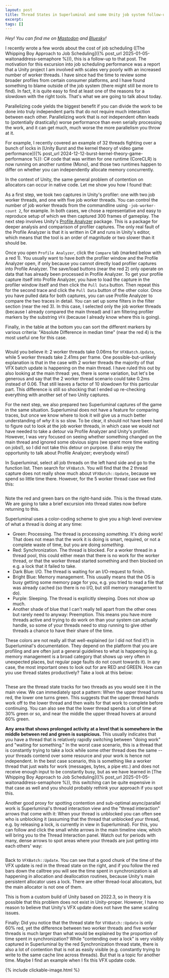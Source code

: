 ```yaml
---
layout: post
title: Thread States in Superluminal and some Unity job system follow-up
excerpt:
tags: []
---
```


_Hey! You can find me on [Mastodon](https://mastodon.gamedev.place/@sschoener) and [Bluesky](https://bsky.app/profile/sschoener.bsky.social)!_

I recently wrote a few words about the cost of job scheduling ([The Whipping Boy Approach to Job Scheduling]({% post_url 2025-01-05-waitonaddress-semaphore %})), this is a follow-up to that post. The motivation for this excursion into job scheduling performance was a report that a Unity project I am involved with scales very poorly with an increased number of worker threads. I have since had the time to review some broader profiles from certain consumer platforms, and I have found something to blame outside of the job system (there might still be more to find). In fact, it is quite easy to find at least one of the reasons for a slowdown with the right tools. That's what we are going to talk about today.

Parallelizing code yields the biggest benefit if you can divide the work to be done into truly independent parts that do not require much interaction between each other. Parallelizing work that is _not_ independent often leads to (potentially drastically) worse performance than even serially processing the work, and it can get much, much worse the more parallelism you throw at it.

For example, I recently covered an example of 32 threads fighting over a bunch of locks in [Unity Burst and the kernel theory of video game performance]({% post_url 2024-12-12-burst-kernel-theory-game-performance %}): C# code that was written for one runtime (CoreCLR) is now running on another runtime (Mono), and those two runtimes happen to differ on whether you can independently allocate memory concurrently.

In the context of Unity, the same general problem of contention on allocators can occur in native code. Let me show you how I found that:

As a first step, we took two captures in Unity's profiler: one with two job worker threads, and one with five job worker threads. You can control the number of job worker threads from the commandline using `-job-worker-count 2`, for example. In both cases, we chose a representative and easy to reproduce setup of which we then captured 300 frames of gameplay. The next step involves Unity's [Profile Analyzer](https://docs.unity3d.com/Packages/com.unity.performance.profile-analyzer@1.2/manual/index.html) package. This is a package for deeper analysis and comparison of profiler captures. The only real fault of the Profile Analyzer is that it is written in C# and runs in Unity's editor, which means that the tool is an order of magnitude or two slower than it should be.

Once you open `Profile Analyzer`, click the `Compare` tab (marked below with a red 1). You usually want to have _both_ the profiler window and the Profile Analyzer open, if only because you cannot directly load profiler captures into Profile Analyzer. The save/load buttons (near the red 2) only operate on data that has already been processed in Profile Analyzer. To get your profile capture itself into Profile Analyzer, you have to load the capture in the profiler window itself and then click the `Pull Data` button. Then repeat this for the second trace and click the `Pull Data` button of the other color. Once you have pulled data for both captures, you can use Profile Analyzer to compare the two traces in detail. You can set up some filters in the filter section (near the red 3). In this case, I selected only the job worker threads (because I already compared the main thread) and I am filtering profiler markers by the substring `VFX` (because I already know where this is going).

Finally, in the table at the bottom you can sort the different markers by various criteria: "Absolute Difference in median time" (near the red 4) is the most useful one for this case.

<p align="middle">
  <img src="/img/2025-01-21-unity-vfx-graph-multithread/profile-analyzer.png" alt="" />
</p>

Would you believe it: 2 worker threads take 0.06ms for `VFXBatch.Update`, while 5 worker threads take 2.41ms per frame. One possible-but-unlikely explanation is that in the case with 2 worker threads the majority of that VFX batch update is happening on the main thread. I have ruled this out by also looking at the main thread: yes, there is some variation, but let's be generous and say that the 2 worker thread scenario could take 0.2ms instead of 0.06. That still leaves a factor of 10 slowdown for this particular part. This difference is still so shocking that I ended up re-checking everything with another set of two Unity captures.

For the next step, we also prepared two Superluminal captures of the game in the same situation. Superluminal does not have a feature for comparing traces, but once we know where to look it will give us a much better understanding of _why_ it is so slow. To be clear, it should not have been hard to figure out to look at the job worker threads, in which case we would not have needed to take a detour via Profile Analyzer and Unity's profiler. However, I was very focused on seeing whether something changed on the main thread and ignored some obvious signs (we spent more time waiting on jobs!), so I did not take this detour on purpose. (I also enjoy the opportunity to talk about Profile Analyzer; everybody wins!)

In Superluminal, select all job threads on the left hand side and go to the function list. Then search for `VFXBatch`. You will find that the 2 thread capture does not really show much about `VFXBatch::Update`, because we spend so little time there. However, for the 5 worker thread case we find this:

<p align="middle">
  <img src="/img/2025-01-21-unity-vfx-graph-multithread/superluminal.png" alt="" />
</p>

Note the red and green bars on the right-hand side. This is the thread state. We are going to take a brief excursion into thread states now before returning to this.

Superluminal uses a color-coding scheme to give you a high level overview of what a thread is doing at any time:
 * Green: Processing. The thread is processing _something_. It's doing work! That does not mean that the work it is doing is smart, required, or not a complete waste of time, but you are doing _something_.
 * Red: Synchronization. The thread is blocked. For a worker thread in a thread pool, this could either mean that there is no work for the worker thread, or that the worker thread started something and then blocked on e.g. a lock that it failed to take.
 * Dark Blue: I/O. The thread is waiting for an I/O-request to finish.
 * Bright Blue: Memory management. This usually means that the OS is busy getting some memory page for you, e.g. you tried to read a file that was already cached (so there is no I/O, but still memory management to do).
 * Purple: Sleeping. The thread is explicitly sleeping. Does not show up much.
 * Another shade of blue that I can't really tell apart from the other ones but rarely need to anyway: Preemption. This means you have more threads active and trying to do work on than your system can actually handle, so some of your threads need to stop running to give other threads a chance to have their share of the time.

These colors are not really all that well-explained (or I did not find it?) in Superluminal's documentation. They depend on the platform that you are profiling and are often just a general guidelines to what is happening (e.g. memory management is a broad category that shows up very often in unexpected places, but regular page faults do not count towards it). In any case, the most important ones to look out for are RED and GREEN. How can you use thread states productively? Take a look at this below:

<p align="middle">
  <img src="/img/2025-01-21-unity-vfx-graph-multithread/threadstates.png" alt="" />
</p>

These are the thread state tracks for two threads as you would see it in the main view. We can immediately spot a pattern: When the upper thread turns red, the lower one turns green. This suggests that the upper thread hands work off to the lower thread and then waits for that work to complete before continuing. You can also see that the lower thread spends a lot of time at 30% green or so, and near the middle the upper thread hovers at around 60% green.

**Any area that shows prolonged activity at a level that is somewhere in the middle between red and green is suspicious.** This usually indicates that you have a thread that is relatively rapidly switching between "doing work" and "waiting for something." In the worst case scenario, this is a thread that is constantly trying to take a lock while some other thread does the same -- your threads contend over some resource and your work is hence not independent. In the best case scenario, this is something like a worker thread that just waits for work (messages, bytes, a pipe etc.) and does not receive enough input to be constantly busy, but as we have learned in [The Whipping Boy Approach to Job Scheduling]({% post_url 2025-01-05-waitonaddress-semaphore %}), this switching can be quite expensive in that case as well and you should probably rethink your approach if you spot this.

Another good proxy for spotting contention and sub-optimal async/parallel work is Superluminal's thread interaction view and the "thread interaction" arrows that come with it: When your thread is unblocked you can often see who is unblocking it (assuming that the thread that unblocked your thread, e.g. by releasing a lock, is currently in view in Superluminal). For this, you can follow and click the small white arrows in the main timeline view, which will bring you to the Thread Interaction panel. Watch out for periods with many, dense arrows to spot areas where your threads are just getting into each others' way:

<p align="middle">
  <img src="/img/2025-01-21-unity-vfx-graph-multithread/threadinteraction.png" alt="" />
</p>

Back to `VFXBatch::Update`. You can see that a good chunk of the time of the VFX update is red in the thread state on the right, and if you follow the red bars down the calltree you will see the time spent in synchronization is all happening in allocation and deallocation routines, because Unity's main persistent allocator uses a lock. There are other thread-local allocators, but the main allocator is not one of them.

This is from a custom build of Unity based on 2022.3, so in theory it is possible that this problem does not exist in Unity-proper. However, I have no reason to believe that Unity's VFX update does not have the same scaling issues.

Finally: Did you notice that the thread state for `VFXBatch::Update` is only 60% red, yet the difference between two worker threads and five worker threads is much larger than what would be explained by the proportion of time spent in synchronization? While "contending over a lock" is very visibly captured in Superluminal by the red Synchronization thread state, there is also a lot of contention that is not as easily visible (e.g. constantly trying to write to the same cache line across threads). But that is a topic for another time. Maybe I find an example when I fix this VFX update code.

{% include clickable-image.html %}